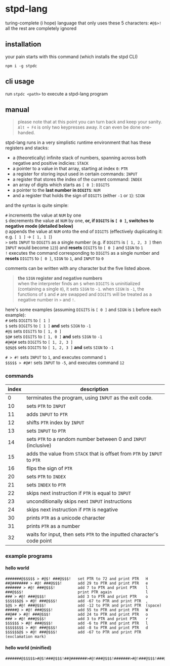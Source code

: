 # stpd-lang
turing-complete (i hope) language that only uses these 5 characters: `#@$>!`
all the rest are completely ignored 

## installation
your pain starts with this command (which installs the stpd CLI)

`npm i -g stpdc`

## cli usage
run `stpdc <path>` to execute a stpd-lang program

## manual
> please note that at this point you can turn back and keep your sanity. `Alt + F4` is only two keypresses away. it can even be done one-handed.

stpd-lang runs in a very simplistic runtime environment that has these registers and stacks:

- a (theoretically) infinite stack of numbers, spanning across both negative and positive indicies: `STACK`
- a pointer to a value in that array, starting at index `0`: `PTR`
- a register for storing input used in certain commands: `INPUT`
- a register that stores the index of the current command: `INDEX`
- an array of digits which starts as `[ 0 ]`: `DIGITS`
- a pointer to the **last number in `DIGITS`**: `NUM`
- and a register that holds the sign of `DIGITS` (either `-1` or `1`): `SIGN`

and the syntax is quite simple:

`#` increments the value at `NUM` by one  
`$` decrements the value at `NUM` by one, **or, if `DIGITS` is `[ 0 ]`, switches to negative mode (detailed below)**  
`@` appends the value at `NUM` onto the end of `DIGITS` (effectively duplicating it: e.g. `[ 1 ]` -> `[ 1, 1 ]`)  
`>` sets `INPUT` to `DIGITS` as a single number (e.g. if `DIGITS` is `[ 1, 2, 3 ]` then `INPUT` would become `123`) and **resets** `DIGITS` to `[ 0 ]` and `SIGN` to `1`  
`!` executes the command corresponding to `DIGITS` as a single number and **resets** `DIGITS` to `[ 0 ]`, `SIGN` to `1`, and `INPUT` to `0`

comments can be written with any character but the five listed above.

> **the `SIGN` register and negative numbers**  
> when the interpreter finds an `$` when `DIGITS` is uninitialized (containing a single `0`), it sets `SIGN` to `-1`. when `SIGN` is `-1`, the functions of `$` and `#` are swapped and `DIGITS` will be treated as a negative number in `>` and `!`.
>
here's some examples (assuming `DIGITS` is `[ 0 ]` and `SIGN` is `1` before each example):  
`#` sets `DIGITS` to `[ 1 ]`  
`$` sets `DIGITS` to `[ 1 ]` **and** sets `SIGN` to `-1`  
`#@$` sets `DIGITS` to `[ 1, 0 ]`  
`$@#` sets `DIGITS` to `[ 1, 0 ]` **and** sets `SIGN` to `-1`  
`#@#@#` sets `DIGITS` to `[ 1, 2, 3 ]`  
`$@$@$` sets `DIGITS` to `[ 1, 2, 3 ]` **and** sets `SIGN` to `-1`  

`# > #!` sets `INPUT` to `1`, and executes command `1`  
`$$$$$ > #@#!` sets `INPUT` to `-5`, and executes command `12`  

### commands

index | description
----- | -----------
0     | terminates the program, using `INPUT` as the exit code.
10    | sets `PTR` to `INPUT`
11    | adds `INPUT` to `PTR`
12    | shifts `PTR` index by `INPUT`
13    | sets `INPUT` to `PTR`
14    | sets `PTR` to a random number between 0 and `INPUT` (inclusive)
15    | adds the value from `STACK` that is offset from `PTR` by `INPUT` to `PTR`
16    | flips the sign of `PTR`
20    | sets `PTR` to `INDEX`
21    | sets `INDEX` to `PTR`
22    | skips next instruction if `PTR` is equal to `INPUT`
23    | unconditionally skips next `INPUT` instructions
24    | skips next instruction if `PTR` is negative
30    | prints `PTR` as a unicode character
31    | prints `PTR` as a number
32    | waits for input, then sets `PTR` to the inputted character's code point

### example programs

#### hello world
```
#######@$$$$$ > #@$! ###@$$$!   set PTR to 72 and print PTR   H
##@####### > #@! ###@$$$!       add 29 to PTR and print PTR   e
####### > #@! ###@$$$!          add 7 to PTR and print PTR    l
###@$$$!                        print PTR again               l
### > #@! ###@$$$!              add 3 to PTR and print PTR    o
$$$$$$@$ > #@! ###@$$$!         add -67 to PTR and print PTR  ,
$@$ > #@! ###@$$$!              add -12 to PTR and print PTR  (space)
#####@ > #@! ###@$$$!           add 55 to PTR and print PTR   W
##@## > #@! ###@$$$!            add 24 to PTR and print PTR   o
### > #@! ###@$$$!              add 3 to PTR and print PTR    r
$$$$$$ > #@! ###@$$$!           add -6 to PTR and print PTR   l
$$$$$$$$ > #@! ###@$$$!         add -8 to PTR and print PTR   d
$$$$$$@$ > #@! ###@$$$!         add -67 to PTR and print PTR  (exclamation mark)
```

#### hello world (minified)
```
#######@$$$$$>#@$!###@$$$!##@#######>#@!###@$$$!#######>#@!###@$$$!###@$$$!###>#@!###@$$$!$$$$$$@$>#@!###@$$$!$@$>#@!###@$$$!#####@>#@!###@$$$!##@##>#@!###@$$$!###>#@!###@$$$!$$$$$$>#@!###@$$$!$$$$$$$$>#@!###@$$$!$$$$$$@$>#@!###@$$$!
```
